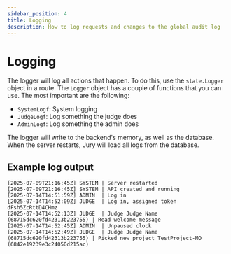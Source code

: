 ```yaml
---
sidebar_position: 4
title: Logging
description: How to log requests and changes to the global audit log
---
```


# Logging

The logger will log all actions that happen. To do this, use the `state.Logger` object in a route. The `Logger` object has a couple of functions that you can use. The most important are the following:

- `SystemLogf`: System logging
- `JudgeLogf`: Log something the judge does
- `AdminLogf`: Log something the admin does

The logger will write to the backend's memory, as well as the database. When the server restarts, Jury will load all logs from the database.

## Example log output

```
[2025-07-09T21:16:45Z] SYSTEM | Server restarted
[2025-07-09T21:16:45Z] SYSTEM | API created and running
[2025-07-14T14:51:59Z] ADMIN  | Log in
[2025-07-14T14:52:09Z] JUDGE  | Log in, assigned token dFsh5ZcRttD4CHmz
[2025-07-14T14:52:13Z] JUDGE  | Judge Judge Name (68715dc620fd42313b223755) | Read welcome message
[2025-07-14T14:52:45Z] ADMIN  | Unpaused clock
[2025-07-14T14:52:49Z] JUDGE  | Judge Judge Name (68715dc620fd42313b223755) | Picked new project TestProject-MO (6842e19239e3c24050d215ac)
```
